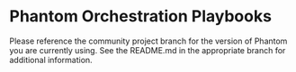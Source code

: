# Phantom Orchestration Playbooks
Please reference the community project branch for the version of Phantom you are currently using.
See the README.md in the appropriate branch for additional information.
